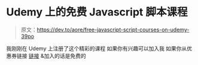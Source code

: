 # Udemy 上的免费 Javascript 脚本课程

> 原文：<https://dev.to/aore/free-javascript-script-courses-on-udemy-39po>

我刚刚在 Udemy 上注册了这个精彩的课程
如果你有兴趣可以加入我
如果你从优惠券链接
[链接](https://www.udemy.com/full-stack-javascript/?couponCode=PDFFREE2&fbclid=IwAR07ARJ6542aKH0bFYR3vt6X9kcW8XP-iIkn0V2quOf6bMW_zmGLdDA-zKs) &加入的话是免费的
